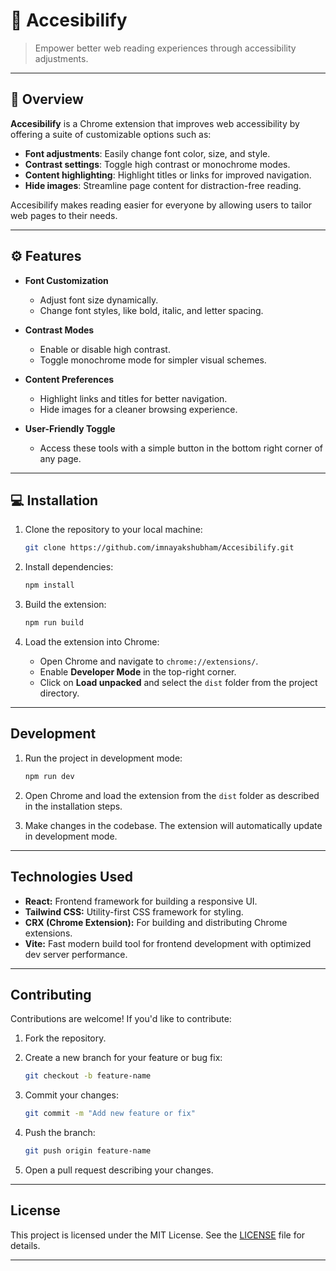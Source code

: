 # 🌟 Accesibilify  
> Empower better web reading experiences through accessibility adjustments.

---

## 🚀 Overview  

**Accesibilify** is a Chrome extension that improves web accessibility by offering a suite of customizable options such as:  

- **Font adjustments**: Easily change font color, size, and style.  
- **Contrast settings**: Toggle high contrast or monochrome modes.  
- **Content highlighting**: Highlight titles or links for improved navigation.  
- **Hide images**: Streamline page content for distraction-free reading.

Accesibilify makes reading easier for everyone by allowing users to tailor web pages to their needs.

---

## ⚙️ Features  

- **Font Customization**  
  - Adjust font size dynamically.  
  - Change font styles, like bold, italic, and letter spacing.  

- **Contrast Modes**  
  - Enable or disable high contrast.  
  - Toggle monochrome mode for simpler visual schemes.

- **Content Preferences**  
  - Highlight links and titles for better navigation.  
  - Hide images for a cleaner browsing experience.

- **User-Friendly Toggle**  
  - Access these tools with a simple button in the bottom right corner of any page.

---

## 💻 Installation  

1. Clone the repository to your local machine:  
   ```bash
   git clone https://github.com/imnayakshubham/Accesibilify.git

2. Install dependencies:

   ```bash
   npm install
   ```

3. Build the extension:

   ```bash
   npm run build
   ```

4. Load the extension into Chrome:
   - Open Chrome and navigate to `chrome://extensions/`.
   - Enable **Developer Mode** in the top-right corner.
   - Click on **Load unpacked** and select the `dist` folder from the project directory.

---

## Development

1. Run the project in development mode:

   ```bash
   npm run dev
   ```

2. Open Chrome and load the extension from the `dist` folder as described in the installation steps.
3. Make changes in the codebase. The extension will automatically update in development mode.

---

## Technologies Used

- **React:** Frontend framework for building a responsive UI.
- **Tailwind CSS:** Utility-first CSS framework for styling.
- **CRX (Chrome Extension):** For building and distributing Chrome extensions.
- **Vite:** Fast modern build tool for frontend development with optimized dev server performance.

---

## Contributing

Contributions are welcome! If you'd like to contribute:

1. Fork the repository.
2. Create a new branch for your feature or bug fix:

   ```bash
   git checkout -b feature-name
   ```

3. Commit your changes:

   ```bash
   git commit -m "Add new feature or fix"
   ```

4. Push the branch:

   ```bash
   git push origin feature-name
   ```

5. Open a pull request describing your changes.

---

## License

This project is licensed under the MIT License. See the [LICENSE](LICENSE) file for details.

---
